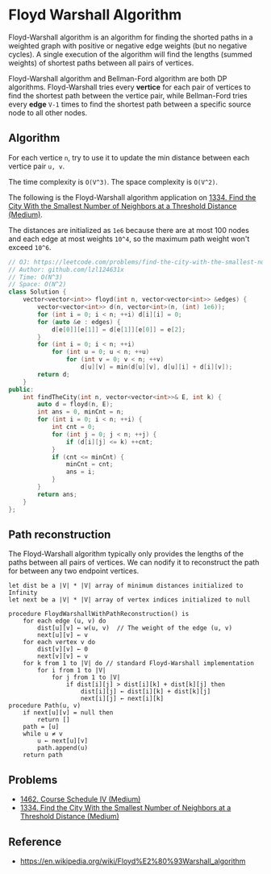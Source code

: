 # Floyd Warshall Algorithm

Floyd-Warshall algorithm is an algorithm for finding the shorted paths in a weighted graph with positive or negative edge weights (but no negative cycles). A single execution of the algorithm will find the lengths (summed weights) of shortest paths between all pairs of vertices.

Floyd-Warshall algorithm and Bellman-Ford algorithm are both DP algorithms. Floyd-Warshall tries every **vertice** for each pair of vertices to find the shortest path between the vertice pair, while Bellman-Ford tries every **edge** `V-1` times to find the shortest path between a specific source node to all other nodes.

## Algorithm

For each vertice `n`, try to use it to update the min distance between each vertice pair `u, v`.

The time complexity is `O(V^3)`. The space complexity is `O(V^2)`.

The following is the Floyd-Warshall algorithm application on [1334. Find the City With the Smallest Number of Neighbors at a Threshold Distance (Medium)](https://leetcode.com/problems/find-the-city-with-the-smallest-number-of-neighbors-at-a-threshold-distance/).

The distances are initialized as `1e6` because there are at most 100 nodes and each edge at most weights `10^4`, so the maximum path weight won't exceed `10^6`.

```cpp
// OJ: https://leetcode.com/problems/find-the-city-with-the-smallest-number-of-neighbors-at-a-threshold-distance/
// Author: github.com/lzl124631x
// Time: O(N^3)
// Space: O(N^2)
class Solution {
    vector<vector<int>> floyd(int n, vector<vector<int>> &edges) {
        vector<vector<int>> d(n, vector<int>(n, (int) 1e6));
        for (int i = 0; i < n; ++i) d[i][i] = 0;
        for (auto &e : edges) {
            d[e[0]][e[1]] = d[e[1]][e[0]] = e[2];
        }
        for (int i = 0; i < n; ++i) 
            for (int u = 0; u < n; ++u) 
                for (int v = 0; v < n; ++v) 
                    d[u][v] = min(d[u][v], d[u][i] + d[i][v]);
        return d;
    }
public:
    int findTheCity(int n, vector<vector<int>>& E, int k) {
        auto d = floyd(n, E);
        int ans = 0, minCnt = n;
        for (int i = 0; i < n; ++i) {
            int cnt = 0;
            for (int j = 0; j < n; ++j) {
                if (d[i][j] <= k) ++cnt;
            }
            if (cnt <= minCnt) {
                minCnt = cnt;
                ans = i;
            }
        }
        return ans;
    }
};
```

## Path reconstruction

The Floyd-Warshall algorithm typically only provides the lengths of the paths between all pairs of vertices. We can nodify it to reconstruct the path for between any two endpoint vertices.

```
let dist be a |V| * |V| array of minimum distances initialized to Infinity
let next be a |V| * |V| array of vertex indices initialized to null

procedure FloydWarshallWithPathReconstruction() is
    for each edge (u, v) do
        dist[u][v] ← w(u, v)  // The weight of the edge (u, v)
        next[u][v] ← v
    for each vertex v do
        dist[v][v] ← 0
        next[v][v] ← v
    for k from 1 to |V| do // standard Floyd-Warshall implementation
        for i from 1 to |V|
            for j from 1 to |V|
                if dist[i][j] > dist[i][k] + dist[k][j] then
                    dist[i][j] ← dist[i][k] + dist[k][j]
                    next[i][j] ← next[i][k]
procedure Path(u, v)
    if next[u][v] = null then
        return []
    path = [u]
    while u ≠ v
        u ← next[u][v]
        path.append(u)
    return path
```

## Problems

* [1462. Course Schedule IV (Medium)](https://leetcode.com/problems/course-schedule-iv/)
* [1334. Find the City With the Smallest Number of Neighbors at a Threshold Distance (Medium)](https://leetcode.com/problems/find-the-city-with-the-smallest-number-of-neighbors-at-a-threshold-distance/)

## Reference

* https://en.wikipedia.org/wiki/Floyd%E2%80%93Warshall_algorithm
